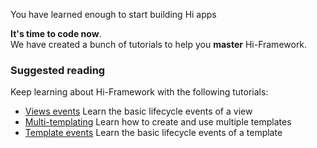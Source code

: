 <!--Topic description-->
<description>You have learned enough to start building Hi apps</description>

__It's time to code now__.<br>We have created a bunch of tutorials to help you __master__ Hi-Framework.<br>


### Suggested reading
Keep learning about Hi-Framework with the following tutorials:

<ul class="bookmarks"> 
     <li>
         <a href="#">Views events</a>
         <span>Learn the basic lifecycle events of a view</span>
    </li>
    <li>
        <a href="#">Multi-templating</a>
        <span>Learn how to create and use multiple templates</span>
    </li>  
     <li>     
        <a href="#">Template events</a>
        <span>Learn the basic lifecycle events of a template</span>
     </li>  
</ul>